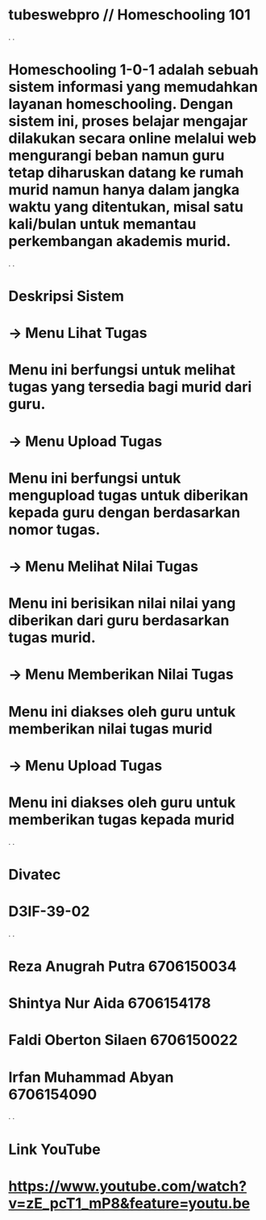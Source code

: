 # tubeswebpro // Homeschooling 101
.
.
# Homeschooling 1-0-1 adalah sebuah sistem informasi yang memudahkan layanan homeschooling. Dengan sistem ini, proses belajar mengajar dilakukan secara online melalui web mengurangi beban namun guru tetap diharuskan datang ke rumah murid namun hanya dalam jangka waktu yang ditentukan, misal satu kali/bulan untuk memantau perkembangan akademis murid.
.
.
# Deskripsi Sistem
# -> Menu Lihat Tugas
#    Menu ini berfungsi untuk melihat tugas yang tersedia bagi murid dari guru.
# -> Menu Upload Tugas
#    Menu ini berfungsi untuk mengupload tugas untuk diberikan kepada guru dengan berdasarkan nomor tugas.
# -> Menu Melihat Nilai Tugas
#    Menu ini berisikan nilai nilai yang diberikan dari guru berdasarkan tugas murid.
# -> Menu Memberikan Nilai Tugas
#    Menu ini diakses oleh guru untuk memberikan nilai tugas murid
# -> Menu Upload Tugas
#    Menu ini diakses oleh guru untuk memberikan tugas kepada murid
.
.
# Divatec
# D3IF-39-02
.
.
# Reza Anugrah Putra 6706150034
# Shintya Nur Aida 6706154178
# Faldi Oberton Silaen 6706150022
# Irfan Muhammad Abyan 6706154090
.
.
# Link YouTube
# https://www.youtube.com/watch?v=zE_pcT1_mP8&feature=youtu.be
